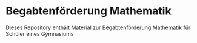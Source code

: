 # Begabtenförderung Mathematik
Dieses Repository enthält Material zur Begabtenförderung Mathematik für Schüler eines Gymnasiums
